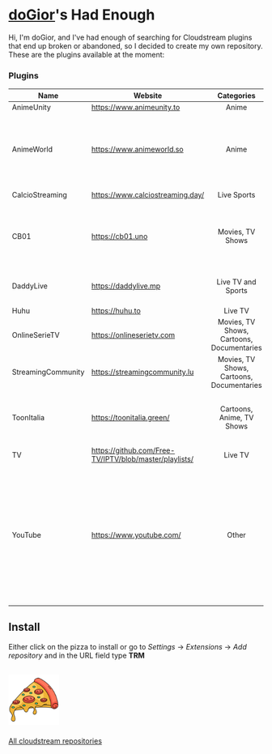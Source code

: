 # [doGior](https://github.com/doGior)'s Had Enough

Hi, I'm doGior, and I've had enough of searching for Cloudstream plugins that end up broken or
abandoned, so I decided to create my own repository. These are the plugins available at the moment:

### Plugins

| **Name**           | **Website**                                            |              **Categories**               | **Language** | **Working** | **Notes**                                                                                                                                                                                             |
|--------------------|--------------------------------------------------------|:-----------------------------------------:|:------------:|:-----------:|-------------------------------------------------------------------------------------------------------------------------------------------------------------------------------------------------------|  
| AnimeUnity         | https://www.animeunity.to                              |                   Anime                   |     🇮🇹     |      ✅      |                                                                                                                                                                                                       |
| AnimeWorld         | https://www.animeworld.so                              |                   Anime                   |     🇮🇹     |      ✅      | If it says connection timed out try going in the settings and set DNS over https to cloudflare                                                                                                        |
| CalcioStreaming    | https://www.calciostreaming.day/                       |                Live Sports                |     🇮🇹     |      ✅      | Forked from [ItalianProvider](https://github.com/Gian-Fr/ItalianProvider)                                                                                                                             |
| CB01               | https://cb01.uno                                       |             Movies, TV Shows              |     🇮🇹     |      ✅      | ⚠️You may need the prerelease version of cloudstream for it to work⚠️                                                                                                                                 |
| DaddyLive          | https://daddylive.mp                                   |            Live TV and Sports             |     🇺🇳     |      ✅      | ⚠️You may need a VPN for it to work⚠️                                                                                                                                                                 |
| Huhu               | https://huhu.to                                        |                  Live TV                  |     🇺🇳     |      ✅      |                                                                                                                                                                                                       |
| OnlineSerieTV      | https://onlineserietv.com                              | Movies, TV Shows, Cartoons, Documentaries |     🇮🇹     |      ✅      |                                                                                                                                                                                                       |
| StreamingCommunity | https://streamingcommunity.lu                          | Movies, TV Shows, Cartoons, Documentaries |     🇮🇹     |      ✅      |                                                                                                                                                                                                       |
| ToonItalia         | https://toonitalia.green/                              |         Cartoons, Anime, TV Shows         |     🇮🇹     |      ✅      | The search is broken as they implemented cloudflare protection                                                                                                                                        |
| TV                 | https://github.com/Free-TV/IPTV/blob/master/playlists/ |                  Live TV                  |     🇺🇳     |      ✅      | Forked from [ItalianProvider](https://github.com/Gian-Fr/ItalianProvider)                                                                                                                             |
| YouTube            | https://www.youtube.com/                               |                   Other                   |     🇺🇳     |      ❌      | You can paste the url of a channel or a playlists in the plugin settings to have it as a homepage section. If you want it as a "tv show" enable the relative plugin in the search and search its name |

## Install

Either click on the pizza to install or go to *Settings* -> *Extensions* -> *Add repository* and in
the URL field type **TRM**

[<img alt="alt_text" width="100px" src="pizza.png"/>](https://self-similarity.github.io/http-protocol-redirector?r=cloudstreamrepo://raw.githubusercontent.com/TheRougueMaker/TRM/builds/repo.json)
---
[All cloudstream repositories](https://rentry.org/cs3-repos)
